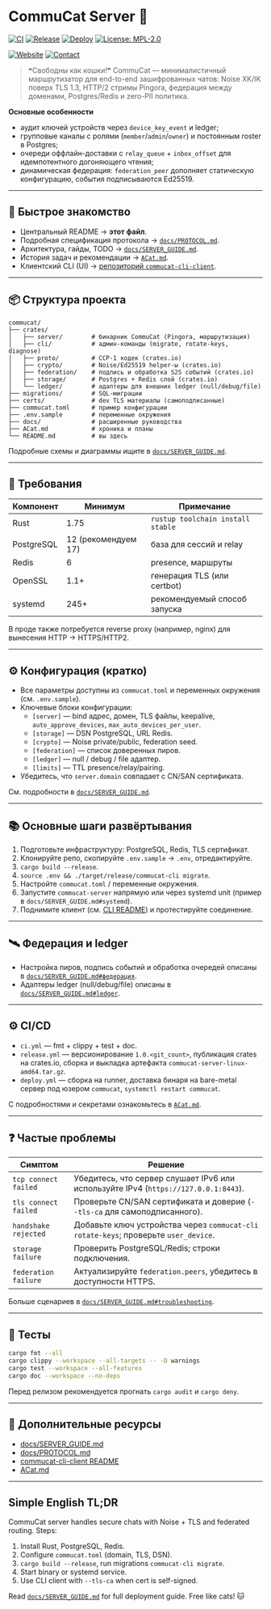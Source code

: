 # CommuCat Server 🐾

[![CI](https://github.com/ducheved/commucat/actions/workflows/ci.yml/badge.svg)](https://github.com/ducheved/commucat/actions/workflows/ci.yml)
[![Release](https://github.com/ducheved/commucat/actions/workflows/release.yml/badge.svg)](https://github.com/ducheved/commucat/actions/workflows/release.yml)
[![Deploy](https://github.com/ducheved/commucat/actions/workflows/deploy.yml/badge.svg)](https://github.com/ducheved/commucat/actions/workflows/deploy.yml)
[![License: MPL-2.0](https://img.shields.io/badge/License-MPL--2.0-orange.svg)](LICENSE)

[![Website](https://img.shields.io/badge/commucat.tech-live-blue?logo=firefox)](https://commucat.tech)
[![Contact](https://img.shields.io/badge/Ducheved-me%40ducheved.ru-6f42c1?logo=minutemailer)](mailto:me@ducheved.ru)

> ❝Свободны как кошки!❞ CommuCat — минималистичный маршрутизатор для end-to-end зашифрованных чатов: Noise XK/IK поверх TLS 1.3, HTTP/2 стримы Pingora, федерация между доменами, Postgres/Redis и zero-PII политика.

**Основные особенности**
- аудит ключей устройств через `device_key_event` и ledger;
- групповые каналы с ролями (`member`/`admin`/`owner`) и постоянным roster в Postgres;
- очереди оффлайн-доставки с `relay_queue` + `inbox_offset` для идемпотентного догоняющего чтения;
- динамическая федерация: `federation_peer` дополняет статическую конфигурацию, события подписываются Ed25519.

---

## 🚀 Быстрое знакомство
- Центральный README → **этот файл**.
- Подробная спецификация протокола → [`docs/PROTOCOL.md`](docs/PROTOCOL.md).
- Архитектура, гайды, TODO → [`docs/SERVER_GUIDE.md`](docs/SERVER_GUIDE.md).
- История задач и рекомендации → [`ACat.md`](ACat.md).
- Клиентский CLI (UI) → [репозиторий `commucat-cli-client`](https://github.com/ducheved/commucat-cli-client).

---

## 📦 Структура проекта
```
commucat/
├── crates/
│   ├── server/        # бинарник CommuCat (Pingora, маршрутизация)
│   ├── cli/           # админ-команды (migrate, rotate-keys, diagnose)
│   ├── proto/         # CCP-1 кодек (crates.io)
│   ├── crypto/        # Noise/Ed25519 helper-ы (crates.io)
│   ├── federation/    # подпись и обработка S2S событий (crates.io)
│   ├── storage/       # Postgres + Redis слой (crates.io)
│   └── ledger/        # адаптеры для внешних ledger (null/debug/file)
├── migrations/        # SQL-миграции
├── certs/             # dev TLS материалы (самоподписанные)
├── commucat.toml      # пример конфигурации
├── .env.sample        # переменные окружения
├── docs/              # расширенные руководства
├── ACat.md            # хроника и планы
└── README.md          # вы здесь
```

Подробные схемы и диаграммы ищите в [`docs/SERVER_GUIDE.md`](docs/SERVER_GUIDE.md#архитектура).

---

## 🔧 Требования
| Компонент | Минимум | Примечание |
|-----------|---------|------------|
| Rust      | 1.75    | `rustup toolchain install stable`
| PostgreSQL| 12 (рекомендуем 17) | база для сессий и relay
| Redis     | 6       | presence, маршруты
| OpenSSL   | 1.1+    | генерация TLS (или certbot)
| systemd   | 245+    | рекомендуемый способ запуска

В проде также потребуется reverse proxy (например, nginx) для вынесения HTTP → HTTPS/HTTP2.

---

## ⚙️ Конфигурация (кратко)
- Все параметры доступны из `commucat.toml` и переменных окружения (см. `.env.sample`).
- Ключевые блоки конфигурации:
  - `[server]` — bind адрес, домен, TLS файлы, keepalive, `auto_approve_devices`, `max_auto_devices_per_user`.
  - `[storage]` — DSN PostgreSQL, URL Redis.
  - `[crypto]` — Noise private/public, federation seed.
  - `[federation]` — список доверенных пиров.
  - `[ledger]` — null / debug / file адаптер.
  - `[limits]` — TTL presence/relay/pairing.
- Убедитесь, что `server.domain` совпадает с CN/SAN сертификата.

См. подробности в [`docs/SERVER_GUIDE.md`](docs/SERVER_GUIDE.md#конфигурация).

---

## 📚 Основные шаги развёртывания
1. Подготовьте инфраструктуру: PostgreSQL, Redis, TLS сертификат.
2. Клонируйте репо, скопируйте `.env.sample` → `.env`, отредактируйте.
3. `cargo build --release`.
4. `source .env && ./target/release/commucat-cli migrate`.
5. Настройте `commucat.toml` / переменные окружения.
6. Запустите `commucat-server` напрямую или через systemd unit (пример в `docs/SERVER_GUIDE.md#systemd`).
7. Поднимите клиент (см. [CLI README](https://github.com/ducheved/commucat-cli-client#readme)) и протестируйте соединение.

---

## 🛰️ Федерация и ledger
- Настройка пиров, подпись событий и обработка очередей описаны в [`docs/SERVER_GUIDE.md#федерация`](docs/SERVER_GUIDE.md#федерация).
- Адаптеры ledger (null/debug/file) описаны в [`docs/SERVER_GUIDE.md#ledger`](docs/SERVER_GUIDE.md#ledger).

---

## ⚙️ CI/CD
- `ci.yml` — fmt + clippy + test + doc.
- `release.yml` — версионирование `1.0.<git_count>`, публикация crates на crates.io, сборка и выкладка артефакта `commucat-server-linux-amd64.tar.gz`.
- `deploy.yml` — сборка на runner, доставка бинаря на bare-metal сервер под юзером `commucat`, `systemctl restart commucat`.

С подробностями и секретами ознакомьтесь в [`ACat.md`](ACat.md#требуемые-секретыпеременные).

---

## ❓ Частые проблемы
| Симптом | Решение |
|---------|---------|
| `tcp connect failed` | Убедитесь, что сервер слушает IPv6 или используйте IPv4 (`https://127.0.0.1:8443`).
| `tls connect failed` | Проверьте CN/SAN сертификата и доверие (`--tls-ca` для самоподписанного). |
| `handshake rejected` | Добавьте ключ устройства через `commucat-cli rotate-keys`; проверьте `user_device`. |
| `storage failure` | Проверить PostgreSQL/Redis; строки подключения. |
| `federation failure` | Актуализируйте `federation.peers`, убедитесь в доступности HTTPS.

Больше сценариев в [`docs/SERVER_GUIDE.md#troubleshooting`](docs/SERVER_GUIDE.md#troubleshooting).

---

## 🧪 Тесты
```bash
cargo fmt --all
cargo clippy --workspace --all-targets -- -D warnings
cargo test --workspace --all-features
cargo doc --workspace --no-deps
```
Перед релизом рекомендуется прогнать `cargo audit` и `cargo deny`.

---

## 📎 Дополнительные ресурсы
- [docs/SERVER_GUIDE.md](docs/SERVER_GUIDE.md)
- [docs/PROTOCOL.md](docs/PROTOCOL.md)
- [commucat-cli-client README](https://github.com/ducheved/commucat-cli-client#readme)
- [ACat.md](ACat.md)

---

## Simple English TL;DR
CommuCat server handles secure chats with Noise + TLS and federated routing. Steps:
1. Install Rust, PostgreSQL, Redis.
2. Configure `commucat.toml` (domain, TLS, DSN).
3. `cargo build --release`, run migrations `commucat-cli migrate`.
4. Start binary or systemd service.
5. Use CLI client with `--tls-ca` when cert is self-signed.

Read [`docs/SERVER_GUIDE.md`](docs/SERVER_GUIDE.md) for full deployment guide. Free like cats! 🐱
